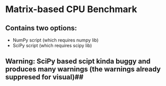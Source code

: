 # Matrix-based CPU Benchmark #

## Contains two options: ##
* NumPy script (which requires numpy lib)
* SciPy script (which requires scipy lib)

## Warning: SciPy based scipt kinda buggy and produces many warnings (the warnings already suppresed for visual)##
